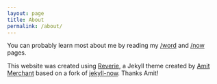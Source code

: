 ```yaml
---
layout: page
title: About
permalink: /about/
---
```


You can probably learn most about me by reading my [/word](https://christinchong.com/word) and [/now](https://christinchong.com/now) pages.

This website was created using [Reverie](https://github.com/amitmerchant1990/reverie), a Jekyll theme created by [Amit Merchant](https://www.amitmerchant.com) based on a fork of [jekyll-now](https://github.com/barryclark/jekyll-now). Thanks Amit!

